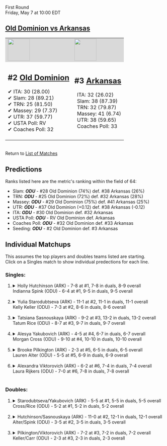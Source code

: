 First Round  
Friday, May 7 at 10:00 EDT
## [Old Dominion vs Arkansas](https://www.ncaa.com/game/5833648) 

<table><tr style="background-color: #d9d9d9 !important"><td><a href="#"><img src="https://www.ncaa.com/sites/default/files/images/logos/schools/o/old-dominion.70.png" width="70" height="70" /></a></td><td><a href="#"><img src="https://www.ncaa.com/sites/default/files/images/logos/schools/a/arkansas.70.png" width="70" height="70" /></a></td></tr><tr>
<td>  

<h2>#2 <a href="#">Old Dominion</a></h2>  
&#10004; ITA: 30 (28.00)<br>  
&#10004; Slam: 28 (89.21)<br>  
&#10004; TRN: 25 (81.50)<br>  
&#10004; Massey: 29 (7.37)<br>  
&#10004; UTR: 37 (59.77)<br>  
&#10004; USTA Poll: RV<br>  
&#10004; Coaches Poll: 32<br>  
<br>  

</td>
<td>  

<h2>#3 <a href="#">Arkansas</a></h2>  
&nbsp; ITA: 32 (26.02)<br>  
&nbsp; Slam: 38 (87.39)<br>  
&nbsp; TRN: 32 (79.87)<br>  
&nbsp; Massey: 41 (6.74)<br>  
&nbsp; UTR: 38 (59.65)<br>  
&nbsp; Coaches Poll: 33<br>  
<br>  

</td>
</tr></table>  


<br>Return to [List of Matches](../index.md)  

## Predictions  

Ranks listed here are the metric's ranking within the field of 64:  
- Slam: ***ODU*** - #28 Old Dominion (74%) def. #38 Arkansas (26%)  
- TRN: ***ODU*** - #25 Old Dominion (72%) def. #32 Arkansas (28%)  
- Massey: ***ODU*** - #29 Old Dominion (75%) def. #41 Arkansas (25%)  
- UTR: ***ODU*** - #37 Old Dominion (+0.12) def. #38 Arkansas (-0.12)  
- ITA: ***ODU*** - #30 Old Dominion def. #32 Arkansas  
- USTA Poll: ***ODU*** - RV Old Dominion def. Arkansas  
- Coaches Poll: ***ODU*** - #32 Old Dominion def. #33 Arkansas  
- Seeding: ***ODU*** - #2 Old Dominion def. #3 Arkansas  

## Individual Matchups  
This assumes the top players and doubles teams listed are starting.  
Click on a Singles match to show individual predections for each line.  

### Singles:  

<ol>
<li><details>
<summary markdown="span">Holly Hutchinson (ARK) - 7-8 at #1, 7-8 in duals, 8-9 overall<br>Indianna Spink (ODU) - 6-4 at #1, 9-5 in duals, 9-5 overall</summary>
<h4>Predictions</h4><ul>
<li>Slam: <b><i>ODU</i></b> - Hutchinson (62%) def. Spink (38%)</li>  
<li>TRN: <b><i>ARK</i></b> - Spink (53%) def. Hutchinson (47%)</li>  
<li>Massey: <b><i>ARK</i></b> - Spink (75%) def. Hutchinson (25%)</li>  
<li>UTR: <b><i>ARK</i></b> - Spink (71%) def. Hutchinson (29%)</li>  
<li>ITA: <b><i>ARK</i></b> - Spink (13.82) def. Hutchinson (5.40)</li>  
</ul>
</details>&nbsp;</li>
<li><details>
<summary markdown="span">Yulia Starodubtseva (ARK) - 11-1 at #2, 11-1 in duals, 11-1 overall<br>Kelly Keller (ODU) - 7-3 at #2, 8-6 in duals, 8-6 overall</summary>
<h4>Predictions</h4><ul>
<li>Slam: <b><i>ODU</i></b> - Starodubtseva (56%) def. Keller (44%)</li>  
<li>TRN: <b><i>ODU</i></b> - Starodubtseva (75%) def. Keller (25%)</li>  
<li>Massey: <b><i>ODU</i></b> - Starodubtseva (75%) def. Keller (25%)</li>  
<li>UTR: <b><i>ODU</i></b> - Starodubtseva (56%) def. Keller (44%)</li>  
<li>ITA: <b><i>ODU</i></b> - Starodubtseva (11.96) def. Keller (2.19)</li>  
</ul>
</details>&nbsp;</li>
<li><details>
<summary markdown="span">Tatsiana Sasnouskaya (ARK) - 9-2 at #3, 13-2 in duals, 13-2 overall<br>Tatum Rice (ODU) - 8-7 at #3, 9-7 in duals, 9-7 overall</summary>
<h4>Predictions</h4><ul>
<li>Slam: <b><i>ODU</i></b> - Sasnouskaya (69%) def. Rice (31%)</li>  
<li>TRN: <b><i>ODU</i></b> - Sasnouskaya (67%) def. Rice (33%)</li>  
<li>Massey: <b><i>ODU</i></b> - Sasnouskaya (75%) def. Rice (25%)</li>  
<li>UTR: <b><i>ODU</i></b> - Sasnouskaya (68%) def. Rice (32%)</li>  
<li>ITA: <b><i>ODU</i></b> - Sasnouskaya (7.78) def. Rice (2.00)</li>  
</ul>
</details>&nbsp;</li>
<li><details>
<summary markdown="span">Alesya Yakubovich (ARK) - 4-5 at #4, 6-7 in duals, 6-7 overall<br>Morgan Cross (ODU) - 9-10 at #4, 10-10 in duals, 10-10 overall</summary>
<h4>Predictions</h4><ul>
<li>Slam: <b><i>ARK</i></b> - Cross (62%) def. Yakubovich (38%)</li>  
<li>TRN: <b><i>ARK</i></b> - Cross (68%) def. Yakubovich (32%)</li>  
<li>Massey: <b><i>ARK</i></b> - Cross (75%) def. Yakubovich (25%)</li>  
<li>UTR: <b><i>ARK</i></b> - Cross (79%) def. Yakubovich (21%)</li>  
</ul>
</details>&nbsp;</li>
<li><details>
<summary markdown="span">Brooke Pilkington (ARK) - 2-3 at #5, 6-5 in duals, 6-5 overall<br>Lauren Alter (ODU) - 5-5 at #5, 6-9 in duals, 6-9 overall</summary>
<h4>Predictions</h4><ul>
<li>Slam: <b><i>ODU</i></b> - Pilkington (55%) def. Alter (45%)</li>  
<li>TRN: <b><i>ODU</i></b> - Pilkington (56%) def. Alter (44%)</li>  
<li>Massey: <b><i>ODU</i></b> - Pilkington (75%) def. Alter (25%)</li>  
<li>UTR: <b><i>ODU</i></b> - Pilkington (80%) def. Alter (20%)</li>  
<li>ITA: <b><i>ODU</i></b> - Pilkington (1.80) def. Alter (0.00)</li>  
</ul>
</details>&nbsp;</li>
<li><details>
<summary markdown="span">Alexandra Viktorovich (ARK) - 6-2 at #6, 7-4 in duals, 7-4 overall<br>Laura Rijkers (ODU) - 7-0 at #6, 7-8 in duals, 7-8 overall</summary>
<h4>Predictions</h4><ul>
<li>Slam: <b><i>ARK</i></b> - Rijkers (54%) def. Viktorovich (46%)</li>  
<li>TRN: <b><i>ARK</i></b> - Rijkers (68%) def. Viktorovich (32%)</li>  
<li>Massey: <b><i>ODU</i></b> - Viktorovich (75%) def. Rijkers (25%)</li>  
<li>UTR: <b><i>ODU</i></b> - Viktorovich (81%) def. Rijkers (19%)</li>  
<li>ITA: <b><i>ODU</i></b> - Viktorovich (2.38) def. Rijkers (1.60)</li>  
</ul>
</details>&nbsp;</li>
</ol>

### Doubles:  

<ol>
<li><details>
<summary markdown="span">Starodubtseva/Yakubovich (ARK) - 5-5 at #1, 5-5 in duals, 5-5 overall<br>Cross/Rice (ODU) - 5-2 at #1, 5-2 in duals, 5-2 overall</summary>
<br>Sorry, we don't have any metrics for this match
</details>&nbsp;</li>
<li><details>
<summary markdown="span">Hutchinson/Sasnouskaya (ARK) - 11-0 at #2, 12-1 in duals, 12-1 overall<br>Alter/Spink (ODU) - 3-5 at #2, 3-5 in duals, 3-5 overall</summary>
<br>Sorry, we don't have any metrics for this match
</details>&nbsp;</li>
<li><details>
<summary markdown="span">Pilkington/Viktorovich (ARK) - 7-2 at #3, 7-2 in duals, 7-2 overall<br>Keller/Carr (ODU) - 2-3 at #3, 2-3 in duals, 2-3 overall</summary>
<br>Sorry, we don't have any metrics for this match
</details>&nbsp;</li>
</ol>